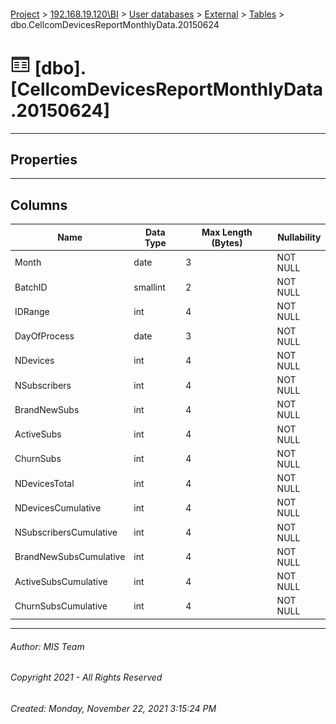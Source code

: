 #### 

[Project](../../../../index.md) > [192.168.19.120\\BI](../../../index.md) > [User databases](../../index.md) > [External](../index.md) > [Tables](Tables.md) > dbo.CellcomDevicesReportMonthlyData.20150624

# ![Tables](../../../../Images/Table32.png) [dbo].[CellcomDevicesReportMonthlyData.20150624]

---

## <a name="#properties"></a>Properties



---

## <a name="#columns"></a>Columns

| Name | Data Type | Max Length (Bytes) | Nullability |
|---|---|---|---|
| Month | date | 3 | NOT NULL |
| BatchID | smallint | 2 | NOT NULL |
| IDRange | int | 4 | NOT NULL |
| DayOfProcess | date | 3 | NOT NULL |
| NDevices | int | 4 | NOT NULL |
| NSubscribers | int | 4 | NOT NULL |
| BrandNewSubs | int | 4 | NOT NULL |
| ActiveSubs | int | 4 | NOT NULL |
| ChurnSubs | int | 4 | NOT NULL |
| NDevicesTotal | int | 4 | NOT NULL |
| NDevicesCumulative | int | 4 | NOT NULL |
| NSubscribersCumulative | int | 4 | NOT NULL |
| BrandNewSubsCumulative | int | 4 | NOT NULL |
| ActiveSubsCumulative | int | 4 | NOT NULL |
| ChurnSubsCumulative | int | 4 | NOT NULL |


---

###### Author:  MIS Team

###### Copyright 2021 - All Rights Reserved

###### Created: Monday, November 22, 2021 3:15:24 PM

